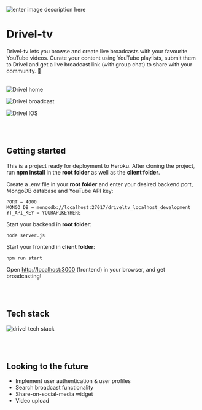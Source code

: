 
![enter image description here](https://i.ibb.co/cttVXcq/Driveltv-logo-V1-small.png)

# Drivel-tv

Drivel-tv lets you browse and create live broadcasts with your favourite YouTube videos. Curate your content using YouTube playlists, submit them to Drivel and get a live broadcast link (with group chat) to share with your community. 🔴
<br/><br/>



![Drivel home](https://i.ibb.co/mh3wqBW/drivel-home-small.png)

![Drivel broadcast](https://i.ibb.co/vBHxpWh/drivel-broadcast-small.png)

![Drivel IOS](https://i.ibb.co/m8L6ks3/drivel-all-IOS.png)

<br/><br/>

## Getting started

This is a project ready for deployment to Heroku. After cloning the project, run **npm install** in the **root folder** as well as the **client folder**.

Create a .env file in your **root folder** and enter your desired backend port, MongoDB database and YouTube API key:

    PORT = 4000
    MONGO_DB = mongodb://localhost:27017/driveltv_localhost_development
    YT_API_KEY = YOURAPIKEYHERE



Start your backend in **root folder**:

    node server.js

Start your frontend in **client folder**:

    npm run start


Open  [http://localhost:3000](http://localhost:3000/) (frontend) in your browser, and get broadcasting!

<br/><br/>

## Tech stack


![drivel tech stack](https://i.ibb.co/qmPyR3L/drivel-stack-transparent.png)


<br/><br/>

## Looking to the future

 - Implement user authentication & user profiles
 - Search broadcast functionality
 - Share-on-social-media widget
 - Video upload
